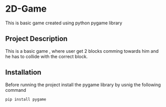 # 2D-Game
This is basic game created using python pygame library

## Project Description
This is a basic game , where user get 2 blocks comming towards him and he has to collide with the correct block.

## Installation
Before running the project install the pygame library by usnig the following command
```bash
pip install pygame
```


